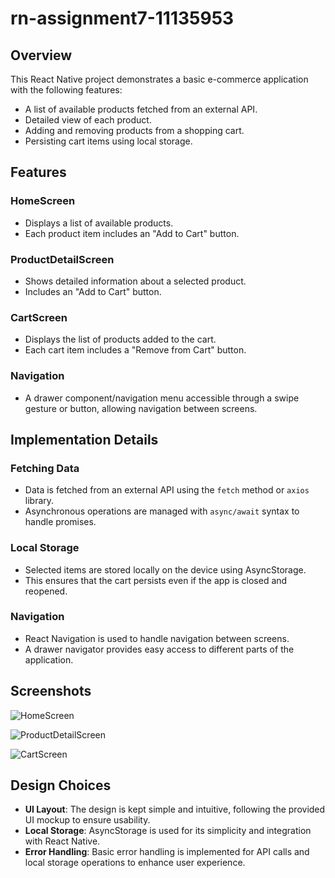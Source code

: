 # rn-assignment7-11135953

## Overview

This React Native project demonstrates a basic e-commerce application with the following features:
- A list of available products fetched from an external API.
- Detailed view of each product.
- Adding and removing products from a shopping cart.
- Persisting cart items using local storage.

## Features

### HomeScreen
- Displays a list of available products.
- Each product item includes an "Add to Cart" button.

### ProductDetailScreen
- Shows detailed information about a selected product.
- Includes an "Add to Cart" button.

### CartScreen
- Displays the list of products added to the cart.
- Each cart item includes a "Remove from Cart" button.

### Navigation
- A drawer component/navigation menu accessible through a swipe gesture or button, allowing navigation between screens.

## Implementation Details

### Fetching Data
- Data is fetched from an external API using the `fetch` method or `axios` library.
- Asynchronous operations are managed with `async/await` syntax to handle promises.

### Local Storage
- Selected items are stored locally on the device using AsyncStorage.
- This ensures that the cart persists even if the app is closed and reopened.

### Navigation
- React Navigation is used to handle navigation between screens.
- A drawer navigator provides easy access to different parts of the application.

## Screenshots
![HomeScreen](https://github.com/user-attachments/assets/fb94103c-c090-47de-84a9-277f0289b6b2)

![ProductDetailScreen](https://github.com/user-attachments/assets/898e576e-af07-4fc1-a2e6-67bb89356902)

![CartScreen](https://github.com/user-attachments/assets/0f9f0926-1002-4180-a9cc-9cb673ba35f0)



## Design Choices
- **UI Layout**: The design is kept simple and intuitive, following the provided UI mockup to ensure usability.
- **Local Storage**: AsyncStorage is used for its simplicity and integration with React Native.
- **Error Handling**: Basic error handling is implemented for API calls and local storage operations to enhance user experience.
